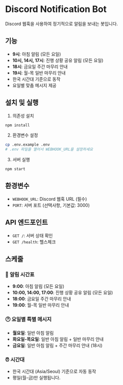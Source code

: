 # Discord Notification Bot

Discord 웹훅을 사용하여 정기적으로 알림을 보내는 봇입니다.

## 기능

- **9시**: 아침 알림 (모든 요일)
- **10시, 14시, 17시**: 진행 상황 공유 알림 (모든 요일)
- **18시**: 금요일 주간 마무리 안내
- **19시**: 월-목 일반 마무리 안내
- 한국 시간대 기준으로 동작
- 요일별 맞춤 메시지 제공

## 설치 및 실행

1. 의존성 설치

```bash
npm install
```

2. 환경변수 설정

```bash
cp .env.example .env
# .env 파일을 열어서 WEBHOOK_URL을 설정하세요
```

3. 서버 실행

```bash
npm start
```

## 환경변수

- `WEBHOOK_URL`: Discord 웹훅 URL (필수)
- `PORT`: 서버 포트 (선택사항, 기본값: 3000)

## API 엔드포인트

- `GET /`: 서버 상태 확인
- `GET /health`: 헬스체크

## 스케줄

### 📅 **알림 시간표**

- **9:00**: 아침 알림 (모든 요일)
- **10:00, 14:00, 17:00**: 진행 상황 공유 알림 (모든 요일)
- **18:00**: 금요일 주간 마무리 안내
- **19:00**: 월-목 일반 마무리 안내

### 🕐 **요일별 특별 메시지**

- **월요일**: 일반 아침 알림
- **화요일-목요일**: 일반 아침 알림 + 일반 마무리 안내
- **금요일**: 일반 아침 알림 + 주간 마무리 안내 (18시)

### ⏰ **시간대**

- 한국 시간대 (Asia/Seoul) 기준으로 자동 동작
- 평일(월-금)만 실행됩니다.

